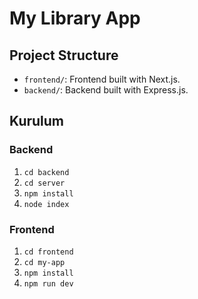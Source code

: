 # My Library App

## Project Structure
- `frontend/`: Frontend built with Next.js.
- `backend/`: Backend built with Express.js.

## Kurulum
### Backend
1. `cd backend`
1. `cd server`
2. `npm install`
3. `node index`

### Frontend
1. `cd frontend`
1. `cd my-app`
2. `npm install`
3. `npm run dev`

